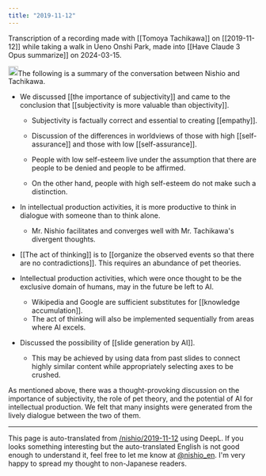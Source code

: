 ```yaml
---
title: "2019-11-12"
---
```


Transcription of a recording made with [[Tomoya Tachikawa]] on [[2019-11-12]] while taking a walk in Ueno Onshi Park, made into [[Have Claude 3 Opus summarize]] on 2024-03-15.

<img src='https://scrapbox.io/api/pages/nishio-en/Claude/icon' alt='Claude.icon' height="19.5"/>The following is a summary of the conversation between Nishio and Tachikawa.

- We discussed [[the importance of subjectivity]] and came to the conclusion that [[subjectivity is more valuable than objectivity]].
    - Subjectivity is factually correct and essential to creating [[empathy]].

    - Discussion of the differences in worldviews of those with high [[self-assurance]] and those with low [[self-assurance]].
    - People with low self-esteem live under the assumption that there are people to be denied and people to be affirmed.
    - On the other hand, people with high self-esteem do not make such a distinction.

- In intellectual production activities, it is more productive to think in dialogue with someone than to think alone.
    - Mr. Nishio facilitates and converges well with Mr. Tachikawa's divergent thoughts.

- [[The act of thinking]] is to [[organize the observed events so that there are no contradictions]]. This requires an abundance of pet theories.

- Intellectual production activities, which were once thought to be the exclusive domain of humans, may in the future be left to AI.
    - Wikipedia and Google are sufficient substitutes for [[knowledge accumulation]].
    - The act of thinking will also be implemented sequentially from areas where AI excels.

- Discussed the possibility of [[slide generation by AI]].
    - This may be achieved by using data from past slides to connect highly similar content while appropriately selecting axes to be crushed.

As mentioned above, there was a thought-provoking discussion on the importance of subjectivity, the role of pet theory, and the potential of AI for intellectual production. We felt that many insights were generated from the lively dialogue between the two of them.


---
This page is auto-translated from [/nishio/2019-11-12](https://scrapbox.io/nishio/2019-11-12) using DeepL. If you looks something interesting but the auto-translated English is not good enough to understand it, feel free to let me know at [@nishio_en](https://twitter.com/nishio_en). I'm very happy to spread my thought to non-Japanese readers.
